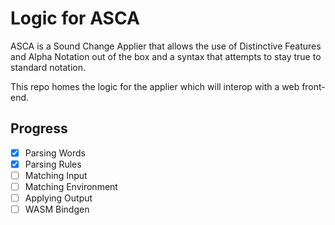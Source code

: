 # Logic for ASCA

ASCA is a Sound Change Applier that allows the use of Distinctive Features and Alpha Notation out of the box and a syntax that attempts to stay true to standard notation.

This repo homes the logic for the applier which will interop with a web front-end.

## Progress
- [x] Parsing Words
- [x] Parsing Rules
- [ ] Matching Input
- [ ] Matching Environment
- [ ] Applying Output
- [ ] WASM Bindgen